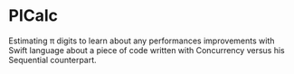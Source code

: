 # PICalc
Estimating π digits to learn about any performances improvements with Swift language about a piece of code written with Concurrency versus his Sequential counterpart.
